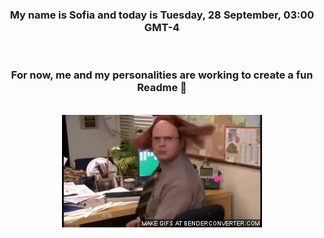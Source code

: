


<div align="center">
<h3 >My name is Sofia and today is Tuesday, 28 September, 03:00 GMT-4</h3><br>
<h3 >For now, me and my personalities are working to create a fun Readme 👋
</h3><br>
<img src='img/dwight.gif' alt='working...'/>
</div>
